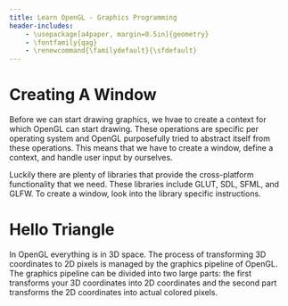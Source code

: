 ```yaml
---
title: Learn OpenGL - Graphics Programming
header-includes:
	- \usepackage[a4paper, margin=0.5in]{geometry}
	- \fontfamily{qag} 
	- \renewcommand{\familydefault}{\sfdefault}
---
```


# Creating A Window
Before we can start drawing graphics, we hvae to create a context for which OpenGL can start drawing. These operations are specific per operating system and OpenGL purposefully tried to abstract itself from these operations. This means that we have to create a window, define a context, and handle user input by ourselves.

Luckily there are plenty of libraries that provide the cross-platform functionality that we need. These libraries include GLUT, SDL, SFML, and GLFW. To create a window, look into the library specific instructions.

# Hello Triangle
In OpenGL everything is in 3D space. The process of transforming 3D coordinates to 2D pixels is managed by the graphics pipeline of OpenGL. The graphics pipeline can be divided into two large parts: the first transforms your 3D coordinates into 2D coordinates and the second part transforms the 2D coordinates into actual colored pixels.

